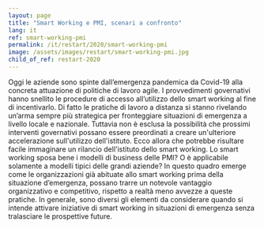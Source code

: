 ```yaml
---
layout: page
title: "Smart Working e PMI, scenari a confronto"
lang: it
ref: smart-working-pmi
permalink: /it/restart/2020/smart-working-pmi
image: /assets/images/restart/smart-working-pmi.jpg
child_of_ref: restart-2020
---
```


Oggi le aziende sono spinte dall’emergenza pandemica da Covid-19 alla concreta attuazione di politiche di lavoro agile. I provvedimenti governativi hanno snellito le procedure di accesso all’utilizzo dello smart working al fine di incentivarlo. Di fatto le pratiche di lavoro a distanza si stanno rivelando un’arma sempre più strategica per fronteggiare situazioni di emergenza a livello locale e nazionale. Tuttavia non è esclusa la possibilità che prossimi interventi governativi possano essere preordinati a creare un'ulteriore accelerazione sull'utilizzo dell'istituto. Ecco allora che potrebbe risultare facile immaginare un rilancio dell'istituto dello smart working. Lo smart working sposa bene i modelli di business delle PMI? O è applicabile solamente a modelli tipici delle grandi aziende? In questo quadro emerge come le organizzazioni già abituate allo smart working prima della situazione d’emergenza, possano trarre un notevole vantaggio organizzativo e competitivo, rispetto a realtà meno avvezze a queste pratiche. In generale, sono diversi gli elementi da considerare quando si intende attivare iniziative di smart working in situazioni di emergenza senza tralasciare le prospettive future.
